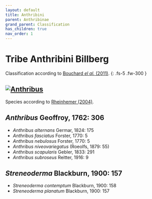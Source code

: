 ```yaml
---
layout: default
title: Anthribini
parent: Anthribinae
grand_parent: Classification
has_children: true
nav_order: 1
---
```



# Tribe Anthribini Billberg

Classification according to [Bouchard _el al._ (2011)](https://zookeys.pensoft.net/articles.php?id=4001).
{: .fs-5 .fw-300 }

[<img src="https://serv.biokic.asu.edu/imglib/ecdysis/ASU_ASUCOB/ASUCOB0015/ASUCOB0015351_dorsal_edited_1608612310.jpg" alt="Anthribus">](https://serv.biokic.asu.edu/ecdysis/collections/individual/index.php?occid=650093)
---

Species according to [Rheinhemer (2004)](https://www.zobodat.at/pdf/Mitt-Ent-Ver-Stuttgart_39_2004_0001-0244.pdf).

## _Anthribus_ Geoffroy, 1762: 306

- _Anthribus alternans_ Germar, 1824: 175
- _Anthribus fasciatus_ Forster, 1770: 5
- _Anthribus nebulosus_ Forster, 1770: 5
- _Anthribus niveovariegatus_ (Roeolfs, 1879: 55)
- _Anthribus scapularis_ Gebler, 1833: 291
- _Anthribus subroseus_ Reitter, 1916: 9

## _Streneoderma_ Blackburn, 1900: 157
- _Streneoderma contemptum_ Blackburn, 1900: 158
- _Streneoderma planatum_ Blackburn, 1900: 157
